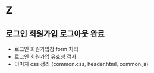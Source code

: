 # Z

## 로그인 회원가입 로그아웃 완료
- 로그인 회원가입창 form 처리
- 로그인 회원가입 유효성 검사
- 이미지 css 정리 (common.css, header.html, common.js) 
